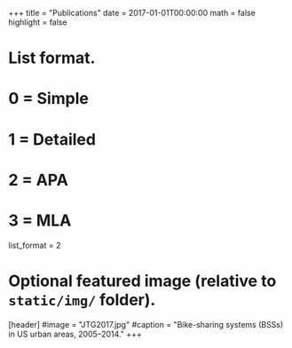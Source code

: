 +++
title = "Publications"
date = 2017-01-01T00:00:00
math = false
highlight = false

# List format.
#   0 = Simple
#   1 = Detailed
#   2 = APA
#   3 = MLA
list_format = 2

# Optional featured image (relative to `static/img/` folder).
[header]
#image = "JTG2017.jpg"
#caption = "Bike-sharing systems (BSSs) in US urban areas, 2005–2014."
+++
